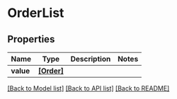 # OrderList


## Properties
Name | Type | Description | Notes
------------ | ------------- | ------------- | -------------
**value** | [**[Order]**](Order.md) |  | 

[[Back to Model list]](../README.md#documentation-for-models) [[Back to API list]](../README.md#documentation-for-api-endpoints) [[Back to README]](../README.md)



